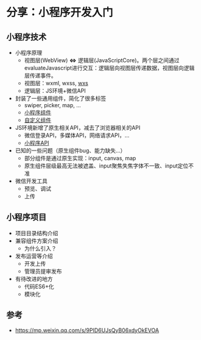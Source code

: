 # 分享：小程序开发入门

## 小程序技术

- 小程序原理
  - 视图层(WebView) __<=>__ 逻辑层(JavaScriptCore)。两个层之间通过evaluateJavascript进行交互：逻辑层向视图层传递数据，视图层向逻辑层传递事件。
  - 视图层：wxml, wxss, [wxs](https://mp.weixin.qq.com/debug/wxadoc/dev/framework/view/wxs/)
  - 逻辑层：JS环境+微信API
- 封装了一些通用组件，简化了很多标签
  - swiper, picker, map, ...
  - [小程序组件](https://mp.weixin.qq.com/debug/wxadoc/dev/component/)
  - [自定义组件](https://mp.weixin.qq.com/debug/wxadoc/dev/framework/custom-component/)
- JS环境新增了原生相关API，减去了浏览器相关的API
  - 微信登录API，多媒体API，网络请求API，...
  - [小程序API](https://mp.weixin.qq.com/debug/wxadoc/dev/api/)
- 已知的一些问题（原生组件bug、能力缺失...）
  - 部分组件是通过原生实现：input, canvas, map
  - 原生组件层级最高无法被遮盖、input聚焦失焦字体不一致、input定位不准
- 微信开发工具
  - 预览、调试
  - 上传

## 小程序项目

- 项目目录结构介绍
- 兼容组件方案介绍
  - 为什么引入？
- 发布运营等介绍
  - 开发上传
  - 管理员提审发布
- 有待改进的地方
  - 代码ES6+化
  - 模块化

## 参考

- https://mp.weixin.qq.com/s/9PID6UJsQyB06xdyOkEVOA